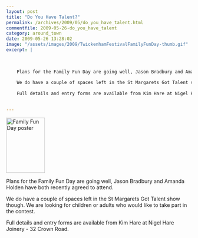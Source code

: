 ```yaml
---
layout: post
title: "Do You Have Talent?"
permalink: /archives/2009/05/do_you_have_talent.html
commentfile: 2009-05-26-do_you_have_talent
category: around_town
date: 2009-05-26 13:28:02
image: "/assets/images/2009/TwickenhamFestivalFamilyFunDay-thumb.gif"
excerpt: |
    
    
    
    Plans for the Family Fun Day are going well, Jason Bradbury and Amanda Holden have both recently agreed to attend.
    
    We do have a couple of spaces left in the St Margarets Got Talent show though. We are looking for children or adults who would like to take part in the contest.
    
    Full details and entry forms are available from Kim Hare at Nigel Hare Joinery - 32 Crown Road.
    

---
```


<a href="/assets/images/2009/TwickenhamFestivalFamilyFunDay.gif"><img src="/assets/images/2009/TwickenhamFestivalFamilyFunDay-thumb.gif" width="105" height="150" alt="Family Fun Day poster" class="photo right" /></a>

Plans for the Family Fun Day are going well, Jason Bradbury and Amanda Holden have both recently agreed to attend.

We do have a couple of spaces left in the St Margarets Got Talent show though. We are looking for children or adults who would like to take part in the contest.

Full details and entry forms are available from Kim Hare at Nigel Hare Joinery - 32 Crown Road.
